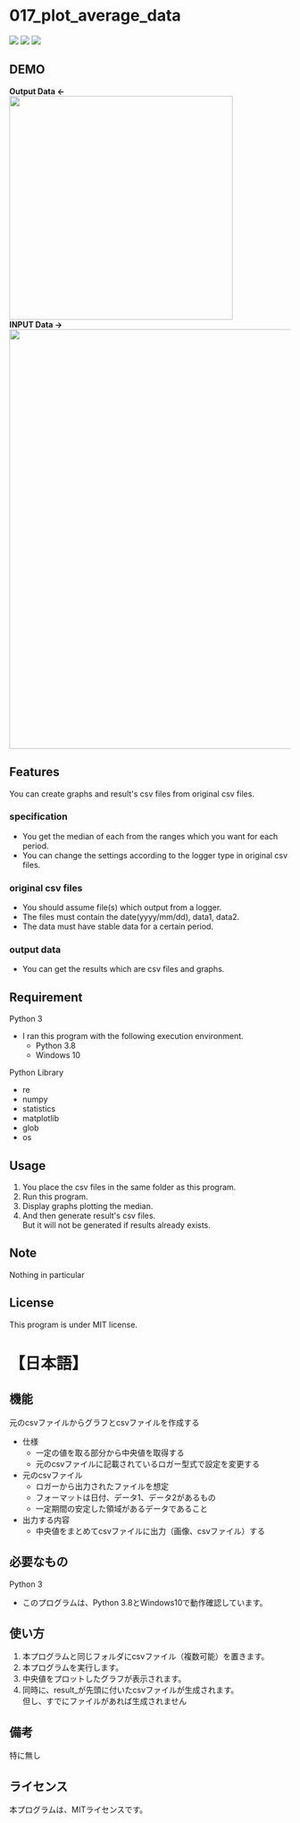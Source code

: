 # 017_plot_average_data
![](https://img.shields.io/badge/type-python3-brightgreen)  ![](https://img.shields.io/badge/windows%20build-passing-brightgreen) ![](https://img.shields.io/badge/license-MIT-brightgreen) 

## DEMO
**Output Data  <-**  
<img src="https://user-images.githubusercontent.com/44888139/105790143-14fa2300-5fc7-11eb-821f-5e803d164bfe.png" width="400px">  
**INPUT Data  ->**   
<img src="https://user-images.githubusercontent.com/44888139/105789589-0fe8a400-5fc6-11eb-83bb-00fda47ff499.png" width="750px">  
  
## Features
You can create graphs and result's csv files from original csv files.

### specification
- You get the median of each from the ranges which you want for each period.
- You can change the settings according to the logger type in original csv files.
### original csv files
- You should assume file(s) which output from a logger.
- The files must contain the date(yyyy/mm/dd), data1, data2.
- The data must have stable data for a certain period.
### output data
- You can get the results which are csv files and graphs.

## Requirement 
Python 3
 - I ran this program with the following execution environment.
   - Python 3.8
   - Windows 10

Python Library
  - re
  - numpy
  - statistics
  - matplotlib
  - glob
  - os

## Usage
1. You place the csv files in the same folder as this program.
1. Run this program.
1. Display graphs plotting the median.
1. And then generate result's csv files.  
   But it will not be generated if results already exists.
## Note
Nothing in particular

## License
This program is under MIT license.
# 【日本語】


## 機能
元のcsvファイルからグラフとcsvファイルを作成する
- 仕様
  - 一定の値を取る部分から中央値を取得する
  - 元のcsvファイルに記載されているロガー型式で設定を変更する
- 元のcsvファイル
  - ロガーから出力されたファイルを想定
  - フォーマットは日付、データ1、データ2があるもの
  - 一定期間の安定した領域があるデータであること
- 出力する内容
  - 中央値をまとめてcsvファイルに出力（画像、csvファイル）する

## 必要なもの
Python 3
- このプログラムは、Python 3.8とWindows10で動作確認しています。

## 使い方
1. 本プログラムと同じフォルダにcsvファイル（複数可能）を置きます。
1. 本プログラムを実行します。
1. 中央値をプロットしたグラフが表示されます。
1. 同時に、result_が先頭に付いたcsvファイルが生成されます。  
   但し、すでにファイルがあれば生成されません


## 備考
特に無し

## ライセンス
本プログラムは、MITライセンスです。
